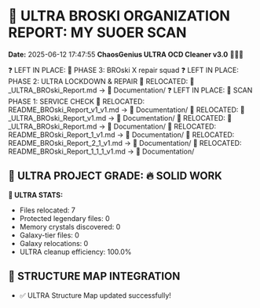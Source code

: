 # 🌌 ULTRA BROSKI ORGANIZATION REPORT: MY SUOER SCAN
**Date:** 2025-06-12 17:47:55
**ChaosGenius ULTRA OCD Cleaner v3.0** 🧠💜🌌

❓ LEFT IN PLACE: 🔁 PHASE 3: BROski X repair squad
❓ LEFT IN PLACE: PHASE 2: ULTRA LOCKDOWN & REPAIR
📁 RELOCATED: 🌌_ULTRA_BROski_Report.md → 📝 Documentation/
❓ LEFT IN PLACE: 🚦 SCAN PHASE 1: SERVICE CHECK
📁 RELOCATED: README_BROski_Report_v1_v1.md → 📝 Documentation/
📁 RELOCATED: 🌌_ULTRA_BROski_Report_v1.md → 📝 Documentation/
📁 RELOCATED: 🌌_ULTRA_BROski_Report.md → 📝 Documentation/
📁 RELOCATED: README_BROski_Report_1_v1.md → 📝 Documentation/
📁 RELOCATED: README_BROski_Report_2_1_v1.md → 📝 Documentation/
📁 RELOCATED: README_BROski_Report_1_1_1_v1.md → 📝 Documentation/

## 🌌 ULTRA PROJECT GRADE: 🔥 SOLID WORK
**🧠 ULTRA STATS:**
- Files relocated: 7
- Protected legendary files: 0
- Memory crystals discovered: 0
- Galaxy-tier files: 0
- Galaxy relocations: 0
- ULTRA cleanup efficiency: 100.0%

## 🔄 STRUCTURE MAP INTEGRATION
- ✅ ULTRA Structure Map updated successfully!